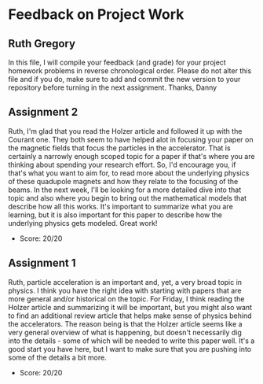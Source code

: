# Feedback on Project Work
## Ruth Gregory

In this file, I will compile your feedback (and grade) for your project homework problems in reverse chronological order. Please do not alter this file and if you do, make sure to add and commit the new version to your repository before turning in the next assignment. Thanks, Danny

## Assignment 2

Ruth, I'm glad that you read the Holzer article and followed it up with the Courant one. They both seem to have helped alot in focusing your paper on the magnetic fields that focus the particles in the accelerator. That is certainly a narrowly enough scoped topic for a paper if that's where you are thinking about spending your research effort. So, I'd encourage you, if that's what you want to aim for, to read more about the underlying physics of these quadupole magnets and how they relate to the focusing of the beams. In the next week, I'll be looking for a more detailed dive into that topic and also where you begin to bring out the mathematical models that describe how all this works. It's important to summarize what you are learning, but it is also important for this paper to describe how the underlying physics gets modeled. Great work!

* Score: 20/20

## Assignment 1

Ruth, particle acceleration is an important and, yet, a very broad topic in physics. I think you have the right idea with starting with papers that are more general and/or historical on the topic. For Friday, I think reading the Holzer article and summarizing it will be important, but you might also want to find an additional review article that helps make sense of physics behind the accelerators. The reason being is that the Holzer article seems like a very general overview of what is happening, but doesn't necessarily dig into the details - some of which will be needed to write this paper well. It's a good start you have here, but I want to make sure that you are pushing into some of the details a bit more.

* Score: 20/20
